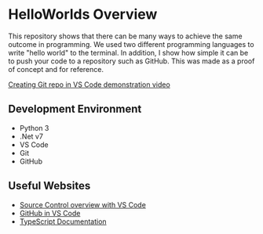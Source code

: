 # HelloWorlds Overview

This repository shows that there can be many ways to achieve the same outcome in programming. We used two different programming languages to write "hello world" to the terminal. In addition, I show how simple it can be to push your code to a repository such as GitHub. This was made as a proof of concept and for reference.

[Creating Git repo in VS Code demonstration video](https://youtu.be/8WA6RigWXfw)

## Development Environment

- Python 3
- .Net v7
- VS Code
- Git
- GitHub

## Useful Websites

- [Source Control overview with VS Code](https://code.visualstudio.com/docs/sourcecontrol/overview)
- [GitHub in VS Code](https://code.visualstudio.com/docs/sourcecontrol/github)
- [TypeScript Documentation](https://www.typescriptlang.org/docs/)

